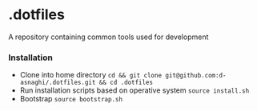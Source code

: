 # .dotfiles

A repository containing common tools used for development

### Installation

- Clone into home directory
`cd && git clone git@github.com:d-asnaghi/.dotfiles.git && cd .dotfiles`
- Run installation scripts based on operative system
`source install.sh`
- Bootstrap
`source bootstrap.sh`

